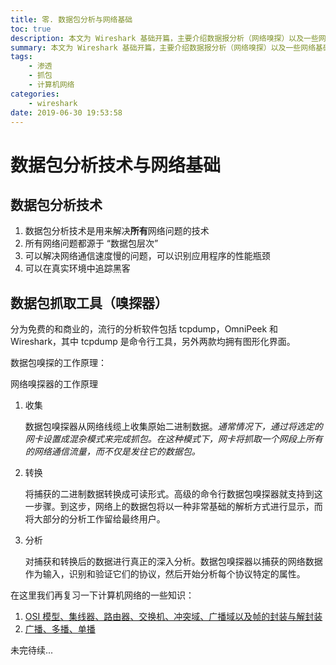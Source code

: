 ```yaml
---
title: 零. 数据包分析与网络基础
toc: true
description: 本文为 Wireshark 基础开篇，主要介绍数据报分析（网络嗅探）以及一些网络基础知识
summary: 本文为 Wireshark 基础开篇，主要介绍数据报分析（网络嗅探）以及一些网络基础知识
tags:
    - 渗透
    - 抓包
    - 计算机网络
categories:
    - wireshark
date: 2019-06-30 19:53:58
---
```


# 数据包分析技术与网络基础

## 数据包分析技术

1. 数据包分析技术是用来解决**所有**网络问题的技术
2. 所有网络问题都源于 “数据包层次”
3. 可以解决网络通信速度慢的问题，可以识别应用程序的性能瓶颈
4. 可以在真实环境中追踪黑客

## 数据包抓取工具（嗅探器）

分为免费的和商业的，流行的分析软件包括 tcpdump，OmniPeek 和 Wireshark，其中 tcpdump 是命令行工具，另外两款均拥有图形化界面。

数据包嗅探的工作原理：

网络嗅探器的工作原理

1. 收集

    数据包嗅探器从网络线缆上收集原始二进制数据。_通常情况下，通过将选定的网卡设置成混杂模式来完成抓包。在这种模式下，网卡将抓取一个网段上所有的网络通信流量，而不仅是发往它的数据包。_

2. 转换

    将捕获的二进制数据转换成可读形式。高级的命令行数据包嗅探器就支持到这一步骤。到这步，网络上的数据包将以一种非常基础的解析方式进行显示，而将大部分的分析工作留给最终用户。

3. 分析

    对捕获和转换后的数据进行真正的深入分析。数据包嗅探器以捕获的网络数据作为输入，识别和验证它们的协议，然后开始分析每个协议特定的属性。

在这里我们再复习一下计算机网络的一些知识：

1. [OSI 模型、集线器、路由器、交换机、冲突域、广播域以及帧的封装与解封装](https://heyizhang.github.io/wiki/%E8%AE%A1%E7%AE%97%E6%9C%BA%E7%BD%91%E7%BB%9C/%E7%BD%91%E7%BB%9C%E8%AE%BE%E5%A4%87%E4%B8%8E%E4%B8%A4%E7%A7%8D%E5%86%B2%E7%AA%81%E5%9F%9F/)
2. [广播、多播、单播](https://blog.csdn.net/freestyle4568world/article/details/50609435)

未完待续...
